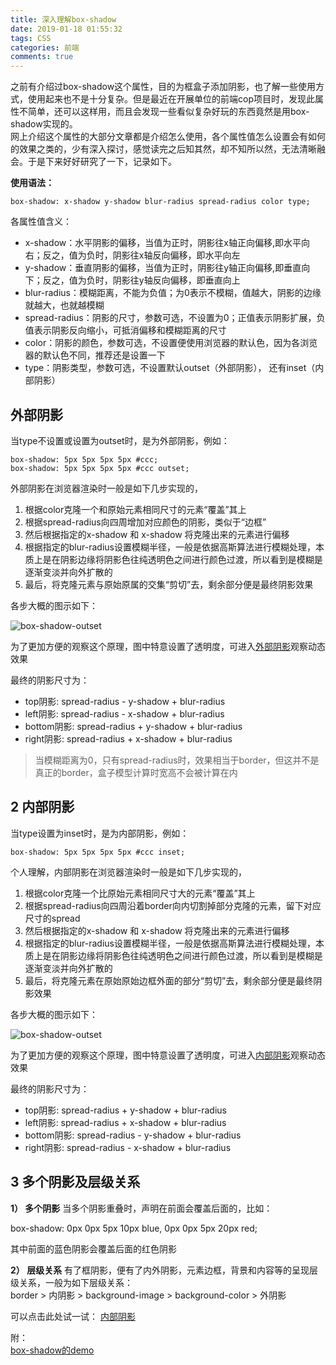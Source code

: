 ```yaml
---
title: 深入理解box-shadow
date: 2019-01-18 01:55:32
tags: CSS
categories: 前端
comments: true
---
```


之前有介绍过box-shadow这个属性，目的为框盒子添加阴影，也了解一些使用方式，使用起来也不是十分复杂。但是最近在开展单位的前端cop项目时，发现此属性不简单，还可以这样用，而且会发现一些看似复杂好玩的东西竟然是用box-shadow实现的。  
网上介绍这个属性的大部分文章都是介绍怎么使用，各个属性值怎么设置会有如何的效果之类的，少有深入探讨，感觉读完之后知其然，却不知所以然，无法清晰融会。于是下来好好研究了一下，记录如下。
<!--more-->

**使用语法：**  

    box-shadow: x-shadow y-shadow blur-radius spread-radius color type;

各属性值含义：

- x-shadow：水平阴影的偏移，当值为正时，阴影往x轴正向偏移,即水平向右；反之，值为负时，阴影往x轴反向偏移，即水平向左
- y-shadow：垂直阴影的偏移，当值为正时，阴影往y轴正向偏移,即垂直向下；反之，值为负时，阴影往y轴反向偏移，即垂直向上
- blur-radius：模糊距离，不能为负值；为0表示不模糊，值越大，阴影的边缘就越大，也就越模糊
- spread-radius：阴影的尺寸，参数可选，不设置为0；正值表示阴影扩展，负值表示阴影反向缩小，可抵消偏移和模糊距离的尺寸
- color：阴影的颜色，参数可选，不设置便使用浏览器的默认色，因为各浏览器的默认色不同，推荐还是设置一下
- type：阴影类型，参数可选，不设置默认outset（外部阴影）， 还有inset（内部阴影）

## 外部阴影
当type不设置或设置为outset时，是为外部阴影，例如：

    box-shadow: 5px 5px 5px 5px #ccc;
    box-shadow: 5px 5px 5px 5px #ccc outset;

外部阴影在浏览器渲染时一般是如下几步实现的，

 1. 根据color克隆一个和原始元素相同尺寸的元素“覆盖”其上
 2. 根据spread-radius向四周增加对应颜色的阴影，类似于“边框”
 3. 然后根据指定的x-shadow 和 x-shadow 将克隆出来的元素进行偏移
 4. 根据指定的blur-radius设置模糊半径，一般是依据高斯算法进行模糊处理，本质上是在阴影边缘将阴影色往纯透明色之间进行颜色过渡，所以看到是模糊是逐渐变淡并向外扩散的
 5. 最后，将克隆元素与原始原属的交集“剪切”去，剩余部分便是最终阴影效果

各步大概的图示如下：

![box-shadow-outset](/images/box-shadow-outset.png)

为了更加方便的观察这个原理，图中特意设置了透明度，可进入[外部阴影](http://blueskyawen.com/angular-work-cook/main/other/boxShadow/lizi)观察动态效果

最终的阴影尺寸为：

- top阴影: spread-radius - y-shadow + blur-radius
- left阴影: spread-radius - x-shadow + blur-radius
- bottom阴影: spread-radius + y-shadow + blur-radius
- right阴影: spread-radius + x-shadow + blur-radius

> 当模糊距离为0，只有spread-radius时，效果相当于border，但这并不是真正的border，盒子模型计算时宽高不会被计算在内

## 2 内部阴影
当type设置为inset时，是为内部阴影，例如：

    box-shadow: 5px 5px 5px 5px #ccc inset;

个人理解，内部阴影在浏览器渲染时一般是如下几步实现的，

 1. 根据color克隆一个比原始元素相同尺寸大的元素“覆盖”其上
 2. 根据spread-radius向四周沿着border向内切割掉部分克隆的元素，留下对应尺寸的spread
 3. 然后根据指定的x-shadow 和 x-shadow 将克隆出来的元素进行偏移
 4. 根据指定的blur-radius设置模糊半径，一般是依据高斯算法进行模糊处理，本质上是在阴影边缘将阴影色往纯透明色之间进行颜色过渡，所以看到是模糊是逐渐变淡并向外扩散的
 5. 最后，将克隆元素在原始原始边框外面的部分“剪切”去，剩余部分便是最终阴影效果

各步大概的图示如下：

![box-shadow-outset](/images/box-shadow-inset.png)

为了更加方便的观察这个原理，图中特意设置了透明度，可进入[内部阴影](http://blueskyawen.com/angular-work-cook/main/other/boxShadow/demo)观察动态效果

最终的阴影尺寸为：
 
- top阴影: spread-radius + y-shadow + blur-radius
- left阴影: spread-radius + x-shadow + blur-radius
- bottom阴影: spread-radius - y-shadow + blur-radius
- right阴影: spread-radius - x-shadow + blur-radius

## 3 多个阴影及层级关系
**1） 多个阴影**
当多个阴影重叠时，声明在前面会覆盖后面的，比如：

box-shadow: 0px 0px 5px 10px blue, 0px 0px 5px 20px red;

其中前面的蓝色阴影会覆盖后面的红色阴影

**2） 层级关系**
有了框阴影，便有了内外阴影，元素边框，背景和内容等的呈现层级关系，一般为如下层级关系：  
border > 内阴影 > background-image > background-color > 外阴影  

可以点击此处试一试： [内部阴影](http://blueskyawen.com/angular-work-cook/main/other/boxShadow/demo) 

附：  
[box-shadow的demo](http://blueskyawen.com/angular-work-cook/main/other/boxShadow/demos) 




